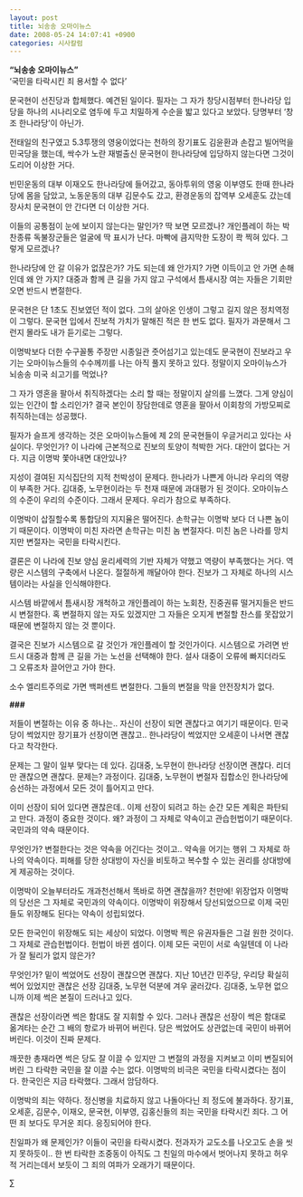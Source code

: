 ```yaml
---
layout: post
title: 뇌송송 오마이뉴스
date: 2008-05-24 14:07:41 +0900
categories: 시사칼럼
---
```

**“뇌송송 오마이뉴스”**  
‘국민을 타락시킨 죄 용서할 수 없다’

문국현이 선진당과 합체했다. 예견된 일이다. 필자는 그 자가 창당시점부터 한나라당 입당을 하나의 시나리오로 염두에 두고 치밀하게 수순을 밟고 있다고 보았다. 당명부터 ‘창조 한나라당’이 아닌가. 

전태일의 친구였고 5.3투쟁의 영웅이었다는 천하의 장기표도 김윤환과 손잡고 빌어먹을 민국당을 했는데, 싹수가 노란 재벌출신 문국현이 한나라당에 입당하지 않는다면 그것이 도리어 이상한 거다. 

빈민운동의 대부 이재오도 한나라당에 들어갔고, 동아투위의 영웅 이부영도 한때 한나라당에 몸을 담았고, 노동운동의 대부 김문수도 갔고, 환경운동의 잡역부 오세훈도 갔는데 장사치 문국현이 안 간다면 더 이상한 거다.

이들의 공통점이 눈에 보이지 않는다는 말인가? 딱 보면 모르겠나? 개인플레이 하는 박찬종류 독불장군들은 얼굴에 딱 표시가 난다. 마빡에 큼지막한 도장이 콱 찍혀 있다. 그렇게 모르겠나? 

한나라당에 안 갈 이유가 없잖은가? 가도 되는데 왜 안가지? 가면 이득이고 안 가면 손해인데 왜 안 가지? 대중과 함께 큰 길을 가지 않고 구석에서 틈새시장 여는 자들은 기회만 오면 반드시 변절한다. 

문국현은 단 1초도 진보였던 적이 없다. 그의 살아온 인생이 그렇고 길지 않은 정치역정이 그렇다. 문국현 입에서 진보적 가치가 말해진 적은 한 번도 없다. 필자가 과문해서 그런지 몰라도 내가 듣기로는 그렇다. 

이명박보다 더한 수구꼴통 주장만 시종일관 줏어섬기고 있는데도 문국현이 진보라고 우기는 오마이뉴스들의 수수께끼를 나는 아직 풀지 못하고 있다. 정말이지 오마이뉴스가 뇌송송 미국 쇠고기를 먹었나? 

그 자가 영혼을 팔아서 취직하겠다는 소리 할 때는 정말이지 살의를 느꼈다. 그게 양심이 있는 인간이 할 소리인가? 결국 본인이 장담한데로 영혼을 팔아서 이회창의 가방모찌로 취직하는데는 성공했다. 

필자가 슬프게 생각하는 것은 오마이뉴스들에 제 2의 문국현들이 우글거리고 있다는 사실이다. 무엇인가? 이 나라에 근본적으로 진보의 토양이 척박한 거다. 대안이 없다는 거다. 지금 이명박 쫓아내면 대안있나?

지성이 결여된 지식집단의 지적 천박성이 문제다. 한나라가 나쁜게 아니라 우리의 역량이 부족한 거다. 김대중, 노무현이라는 두 천재 때문에 과대평가 된 것이다. 오마이뉴스의 수준이 우리의 수준이다. 그래서 문제다. 우리가 참으로 부족하다. 

이명박이 삽질할수록 통합당의 지지율은 떨어진다. 손학규는 이명박 보다 더 나쁜 놈이기 때문이다. 이명박이 미친 자라면 손학규는 미친 놈 변절자다. 미친 놈은 나라를 망치지만 변절자는 국민을 타락시킨다. 

결론은 이 나라에 진보 양심 윤리세력의 기반 자체가 약했고 역량이 부족했다는 거다. 역량은 시스템의 구축에서 나온다. 절절하게 깨달아야 한다. 진보가 그 자체로 하나의 시스템이라는 사실을 인식해야한다. 

시스템 바깥에서 틈새시장 개척하고 개인플레이 하는 노회찬, 진중권류 떨거지들은 반드시 변절한다. 혹 변절하지 않는 자도 있겠지만 그 자들은 오지게 변절할 찬스를 못잡았기 때문에 변절하지 않는 것 뿐이다. 

결국은 진보가 시스템으로 갈 것인가 개인플레이 할 것인가이다. 시스템으로 가려면 반드시 대중과 함께 큰 길을 가는 노선을 선택해야 한다. 설사 대중이 오류에 빠지더라도 그 오류조차 끌어안고 가야 한다. 

소수 엘리트주의로 가면 백퍼센트 변절한다. 그들의 변절을 막을 안전장치가 없다. 

**###**

저들이 변절하는 이유 중 하나는.. 자신이 선장이 되면 괜찮다고 여기기 때문이다. 민국당이 썩었지만 장기표가 선장이면 괜찮고.. 한나라당이 썩었지만 오세훈이 나서면 괜찮다고 착각한다.

문제는 그 말이 일부 맞다는 데 있다. 김대중, 노무현이 한나라당 선장이면 괜찮다. 리더만 괜찮으면 괜찮다. 문제는? 과정이다. 김대중, 노무현이 변절자 집합소인 한나라당에 승선하는 과정에서 모든 것이 틀어지고 만다. 

이미 선장이 되어 있다면 괜찮은데.. 이제 선장이 되려고 하는 순간 모든 계획은 파탄되고 만다. 과정이 중요한 것이다. 왜? 과정이 그 자체로 약속이고 관습헌법이기 때문이다. 국민과의 약속 때문이다. 

무엇인가? 변절한다는 것은 약속을 어긴다는 것이고.. 약속을 어기는 행위 그 자체로 하나의 약속이다. 피해를 당한 상대방이 자신을 비토하고 복수할 수 있는 권리를 상대방에게 제공하는 것이다. 

이명박이 오늘부터라도 개과천선해서 똑바로 하면 괜찮을까? 천만에! 위장업자 이명박의 당선은 그 자체로 국민과의 약속이다. 이명박이 위장해서 당선되었으므로 이제 국민들도 위장해도 된다는 약속이 성립되었다. 

모든 한국인이 위장해도 되는 세상이 되었다. 이명박 찍은 유권자들은 그걸 원한 것이다. 그 자체로 관습헌법이다. 헌법이 바뀐 셈이다. 이제 모든 국민이 서로 속일텐데 이 나라가 잘 될리가 없지 않은가?

무엇인가? 밑이 썩었어도 선장이 괜찮으면 괜찮다. 지난 10년간 민주당, 우리당 확실히 썩어 있었지만 괜찮은 선장 김대중, 노무현 덕분에 겨우 굴러갔다. 김대중, 노무현 없으니까 이제 썩은 본질이 드러나고 있다. 

괜찮은 선장이라면 썩은 함대도 잘 지휘할 수 있다. 그러나 괜찮은 선장이 썩은 함대로 옮겨타는 순간 그 배의 항로가 바뀌어 버린다. 당은 썩었어도 상관없는데 국민이 바뀌어버린다. 이것이 진짜 문제다. 

깨끗한 총재라면 썩은 당도 잘 이끌 수 있지만 그 변절의 과정을 지켜보고 이미 변질되어버린 그 타락한 국민을 잘 이끌 수는 없다. 이명박의 비극은 국민을 타락시켰다는 점이다. 한국인은 지금 타락했다. 그래서 암담하다. 

이명박의 죄는 약하다. 정신병을 치료하지 않고 나돌아다닌 죄 정도에 불과하다. 장기표, 오세훈, 김문수, 이재오, 문국현, 이부영, 김홍신들의 죄는 국민을 타락시킨 죄다. 그 어떤 죄 보다도 무거운 죄다. 응징되어야 한다. 

친일파가 왜 문제인가? 이들이 국민을 타락시켰다. 전과자가 교도소를 나오고도 손을 씻지 못하듯이.. 한 번 타락한 조중동이 아직도 그 친일의 마수에서 벗어나지 못하고 허우적 거리는데서 보듯이 그 죄의 여파가 오래가기 때문이다. 



∑